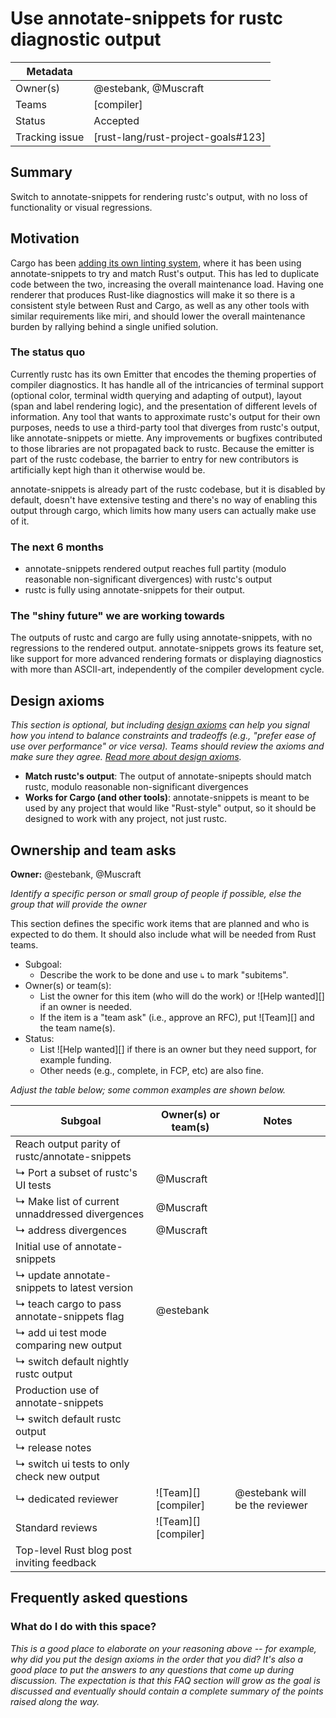 # Use annotate-snippets for rustc diagnostic output

| Metadata       |                                    |
| ---            | ---                                |
| Owner(s)       | @estebank, @Muscraft               |
| Teams          | [compiler]                         |
| Status         | Accepted                           |
| Tracking issue | [rust-lang/rust-project-goals#123] |


## Summary

Switch to annotate-snippets for rendering rustc's output, with no loss of functionality or visual regressions.

## Motivation

Cargo has been [adding its own linting system][cargo-lints], where it has been using annotate-snippets to try and match Rust's output. This has led to duplicate code between the two, increasing the overall maintenance load. Having one renderer that produces Rust-like diagnostics will make it so there is a consistent style between Rust and Cargo, as well as any other tools with similar requirements like miri, and should lower the overall maintenance burden by rallying behind a single unified solution.

### The status quo

Currently rustc has its own Emitter that encodes the theming properties of compiler diagnostics. It has handle all of the intricancies of terminal support (optional color, terminal width querying and adapting of output), layout (span and label rendering logic), and the presentation of different levels of information. Any tool that wants to approximate rustc's output for their own purposes, needs to use a third-party tool that diverges from rustc's output, like annotate-snippets or miette. Any improvements or bugfixes contributed to those libraries are not propagated back to rustc. Because the emitter is part of the rustc codebase, the barrier to entry for new contributors is artificially kept high than it otherwise would be.

annotate-snippets is already part of the rustc codebase, but it is disabled by default, doesn't have extensive testing and there's no way of enabling this output through cargo, which limits how many users can actually make use of it.

### The next 6 months

- annotate-snippets rendered output reaches full partity (modulo reasonable non-significant divergences) with rustc's output
- rustc is fully using annotate-snippets for their output.

### The "shiny future" we are working towards

The outputs of rustc and cargo are fully using annotate-snippets, with no regressions to the rendered output. annotate-snippets grows its feature set, like support for more advanced rendering formats or displaying diagnostics with more than ASCII-art, independently of the compiler development cycle.

## Design axioms

*This section is optional, but including [design axioms][da] can help you signal how you intend to balance constraints and tradeoffs (e.g., "prefer ease of use over performance" or vice versa). Teams should review the axioms and make sure they agree. [Read more about design axioms][da].*


- **Match rustc's output**: The output of annotate-snipepts should match rustc, modulo reasonable non-significant divergences
- **Works for Cargo (and other tools)**: annotate-snippets is meant to be used by any project that would like "Rust-style" output, so it should be designed to work with any project, not just rustc.


[da]: https://rust-lang.github.io/rust-project-goals/about/design_axioms.html

## Ownership and team asks

**Owner:** @estebank, @Muscraft

*Identify a specific person or small group of people if possible, else the group that will provide the owner*

This section defines the specific work items that are planned and who is expected to do them. It should also include what will be needed from Rust teams.

* Subgoal:
    * Describe the work to be done and use `↳` to mark "subitems".
* Owner(s) or team(s):
    * List the owner for this item (who will do the work) or ![Help wanted][] if an owner is needed.
    * If the item is a "team ask" (i.e., approve an RFC), put ![Team][] and the team name(s).
* Status:
    * List ![Help wanted][] if there is an owner but they need support, for example funding.
    * Other needs (e.g., complete, in FCP, etc) are also fine.

*Adjust the table below; some common examples are shown below.*

| Subgoal                                         | Owner(s) or team(s)            | Notes                          |
| ----------------------------------------------- | ------------------------------ | ------------------------------ |
| Reach output parity of rustc/annotate-snippets  |                                |                                |
| ↳ Port a subset of rustc's UI tests             | @Muscraft                      |                                |
| ↳ Make list of current unnaddressed divergences | @Muscraft                      |                                |
| ↳ address divergences                           | @Muscraft                      |                                |
| Initial use of annotate-snippets                |                                |                                |
| ↳ update annotate-snippets to latest version    |                                |                                |
| ↳ teach cargo to pass annotate-snippets flag    | @estebank                      |                                |
| ↳ add ui test mode comparing new output         |                                |                                |
| ↳ switch default nightly rustc output           |                                |                                |
| Production use of annotate-snippets             |                                |                                |
| ↳ switch default rustc output                   |                                |                                |
| ↳ release notes                                 |                                |                                |
| ↳ switch ui tests to only check new output      |                                |                                |
| ↳ dedicated reviewer                            | ![Team][] [compiler]           | @estebank will be the reviewer |
| Standard reviews                                | ![Team][] [compiler]           |                                |
| Top-level Rust blog post inviting feedback      | 

## Frequently asked questions

### What do I do with this space?

*This is a good place to elaborate on your reasoning above -- for example, why did you put the design axioms in the order that you did? It's also a good place to put the answers to any questions that come up during discussion. The expectation is that this FAQ section will grow as the goal is discussed and eventually should contain a complete summary of the points raised along the way.*

[cargo-lints]: https://github.com/rust-lang/cargo/issues/12235